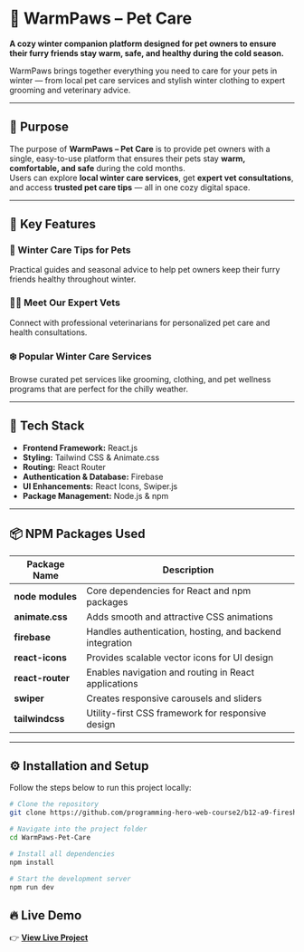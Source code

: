 # 🐾 WarmPaws – Pet Care

**A cozy winter companion platform designed for pet owners to ensure their furry
friends stay warm, safe, and healthy during the cold season.**

WarmPaws brings together everything you need to care for your pets in winter —
from local pet care services and stylish winter clothing to expert grooming and
veterinary advice.

---

## 🌟 Purpose

The purpose of **WarmPaws – Pet Care** is to provide pet owners with a single,
easy-to-use platform that ensures their pets stay **warm, comfortable, and
safe** during the cold months.  
Users can explore **local winter care services**, get **expert vet
consultations**, and access **trusted pet care tips** — all in one cozy digital
space.

---

## 🐶 Key Features

### 🧤 Winter Care Tips for Pets

Practical guides and seasonal advice to help pet owners keep their furry friends
healthy throughout winter.

### 👩‍⚕️ Meet Our Expert Vets

Connect with professional veterinarians for personalized pet care and health
consultations.

### ❄️ Popular Winter Care Services

Browse curated pet services like grooming, clothing, and pet wellness programs
that are perfect for the chilly weather.

---

## 🧩 Tech Stack

- **Frontend Framework:** React.js
- **Styling:** Tailwind CSS & Animate.css
- **Routing:** React Router
- **Authentication & Database:** Firebase
- **UI Enhancements:** React Icons, Swiper.js
- **Package Management:** Node.js & npm

---

## 📦 NPM Packages Used

| Package Name     | Description                                              |
| ---------------- | -------------------------------------------------------- |
| **node modules** | Core dependencies for React and npm packages             |
| **animate.css**  | Adds smooth and attractive CSS animations                |
| **firebase**     | Handles authentication, hosting, and backend integration |
| **react-icons**  | Provides scalable vector icons for UI design             |
| **react-router** | Enables navigation and routing in React applications     |
| **swiper**       | Creates responsive carousels and sliders                 |
| **tailwindcss**  | Utility-first CSS framework for responsive design        |

---

## ⚙️ Installation and Setup

Follow the steps below to run this project locally:

```bash
# Clone the repository
git clone https://github.com/programming-hero-web-course2/b12-a9-firesheild-wp-shuvo

# Navigate into the project folder
cd WarmPaws-Pet-Care

# Install all dependencies
npm install

# Start the development server
npm run dev

```

## 🔥 Live Demo

👉 [**View Live Project**](https://your-live-site-link.com)
